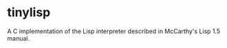 tinylisp
========

A C implementation of the Lisp interpreter described in McCarthy's Lisp 1.5 manual.
